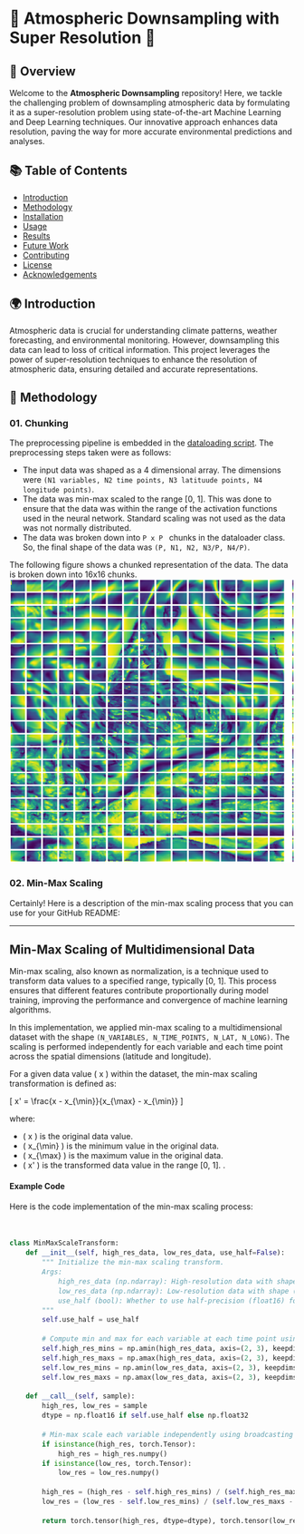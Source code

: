 # 🌌 Atmospheric Downsampling with Super Resolution 🌌

## 🚀 Overview

Welcome to the **Atmospheric Downsampling** repository! Here, we tackle the challenging problem of downsampling atmospheric data by formulating it as a super-resolution problem using state-of-the-art Machine Learning and Deep Learning techniques. Our innovative approach enhances data resolution, paving the way for more accurate environmental predictions and analyses.

## 📚 Table of Contents

- [Introduction](#introduction)
- [Methodology](#-methodology)
- [Installation](#installation)
- [Usage](#usage)
- [Results](#results)
- [Future Work](#future-work)
- [Contributing](#contributing)
- [License](#license)
- [Acknowledgements](#acknowledgements)

## 🌍 Introduction

Atmospheric data is crucial for understanding climate patterns, weather forecasting, and environmental monitoring. However, downsampling this data can lead to loss of critical information. This project leverages the power of super-resolution techniques to enhance the resolution of atmospheric data, ensuring detailed and accurate representations.

## 🧠 Methodology
### 01. Chunking
The preprocessing pipeline is embedded in the [dataloading script](02-dataloading.py). The preprocessing steps taken were as follows:
- The input data was shaped as a 4 dimensional array. The dimensions were ```(N1 variables, N2 time points, N3 latituude points, N4 longitude points)```. 
- The data was min-max scaled to the range [0, 1]. This was done to ensure that the data was within the range of the activation functions used in the neural network. Standard scaling was not used as the data was not normally distributed.
- The data was broken down into ```P x P ``` chunks in the dataloader class. So, the final shape of the data was ```(P, N1, N2, N3/P, N4/P)```.

The following figure shows a chunked representation of the data. The data is broken down into 16x16 chunks. 
<img src = "Images/chunks.png"  alt="Chunked Data" width="600" height="500">

### 02. Min-Max Scaling

Certainly! Here is a description of the min-max scaling process that you can use for your GitHub README:

---

## Min-Max Scaling of Multidimensional Data

Min-max scaling, also known as normalization, is a technique used to transform data values to a specified range, typically [0, 1]. This process ensures that different features contribute proportionally during model training, improving the performance and convergence of machine learning algorithms. 

In this implementation, we applied min-max scaling to a multidimensional dataset with the shape `(N_VARIABLES, N_TIME_POINTS, N_LAT, N_LONG)`. The scaling is performed independently for each variable and each time point across the spatial dimensions (latitude and longitude).


For a given data value \( x \) within the dataset, the min-max scaling transformation is defined as:

\[ x' = \frac{x - x_{\min}}{x_{\max} - x_{\min}} \]

where:
- \( x \) is the original data value.
- \( x_{\min} \) is the minimum value in the original data.
- \( x_{\max} \) is the maximum value in the original data.
- \( x' \) is the transformed data value in the range [0, 1].
.

#### Example Code

Here is the code implementation of the min-max scaling process:

```python


class MinMaxScaleTransform:
    def __init__(self, high_res_data, low_res_data, use_half=False):
        """ Initialize the min-max scaling transform.
        Args:
            high_res_data (np.ndarray): High-resolution data with shape (N_VARIABLES, N_TIME_POINTS, N_LAT, N_LONG).
            low_res_data (np.ndarray): Low-resolution data with shape (N_VARIABLES, N_TIME_POINTS, N_LAT, N_LONG).
            use_half (bool): Whether to use half-precision (float16) for the transformed data.
        """
        self.use_half = use_half
        
        # Compute min and max for each variable at each time point using numpy
        self.high_res_mins = np.amin(high_res_data, axis=(2, 3), keepdims=True)
        self.high_res_maxs = np.amax(high_res_data, axis=(2, 3), keepdims=True)
        self.low_res_mins = np.amin(low_res_data, axis=(2, 3), keepdims=True)
        self.low_res_maxs = np.amax(low_res_data, axis=(2, 3), keepdims=True)

    def __call__(self, sample):
        high_res, low_res = sample
        dtype = np.float16 if self.use_half else np.float32
        
        # Min-max scale each variable independently using broadcasting
        if isinstance(high_res, torch.Tensor):
            high_res = high_res.numpy()
        if isinstance(low_res, torch.Tensor):
            low_res = low_res.numpy()
        
        high_res = (high_res - self.high_res_mins) / (self.high_res_maxs - self.high_res_mins)
        low_res = (low_res - self.low_res_mins) / (self.low_res_maxs - self.low_res_mins)
        
        return torch.tensor(high_res, dtype=dtype), torch.tensor(low_res, dtype=dtype)
```